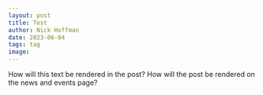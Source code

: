 ```yaml
---
layout: post
title: Test
author: Nick Hoffman
date: 2023-06-04
tags: tag
image:
---
```


<div class="text-box-main">
<p> How will this text be rendered in the post? How will the post be rendered on the news and events page? </p>
  </div>
